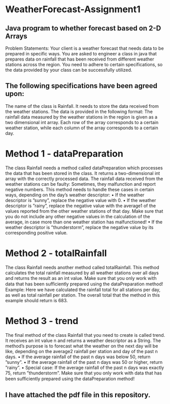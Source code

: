 # WeatherForecast-Assignment1

## Java program to whether forecast based on 2-D Arrays

Problem Statements:
Your client is a weather forecast that needs data to be prepared in specific ways. You are asked to engineer a
class in java that prepares data on rainfall that has been received from different weather stations across the
region. You need to adhere to certain specifications, so the data provided by your class can be successfully
utilized.
## The following specifications have been agreed upon:
The name of the class is Rainfall.
It needs to store the data received from the weather stations. The data is provided in the following format:
The rainfall data measured by the weather stations in the region is given as a two dimensional int array.
Each row of the array corresponds to a certain weather station, while each column of the array corresponds
to a certain day.

# Method 1 - dataPreparation
The class Rainfall needs a method called dataPreparation which processes the data that has been stored
in the class. It returns a two-dimensional int array with the correctly processed data.
The rainfall data received from the weather stations can be faulty: Sometimes, they malfunction and report
negative numbers. This method needs to handle these cases in certain ways, depending on the day’s weather
descriptor:
• If the weather descriptor is ”sunny”, replace the negative value with 0.
• If the weather descriptor is ”rainy”, replace the negative value with the average1 of the values reported
from the other weather stations of that day. Make sure that you do not include any other negative
values in the calculation of the average, in case more than one weather station has malfunctioned!
• If the weather descriptor is ”thunderstorm”, replace the negative value by its corresponding positive
value.

# Method 2 - totalRainfall
The class Rainfall needs another method called totalRainfall.
This method calculates the total rainfall measured by all weather stations over all days and returns the result
as an int value.
Make sure that you only work with data that has been suﬀiciently prepared using the dataPreparation
method!
Example: Here we have calculated the rainfall total for all stations per day, as well as total rainfall per
station. The overall total that the method in this example should return is 683.

# Method 3 - trend
The final method of the class Rainfall that you need to create is called trend.
It receives an int value n and returns a weather descriptor as a String.
The method’s purpose is to forecast what the weather on the next day will be like, depending on the average2
rainfall per station and day of the past n days.
• If the average rainfall of the past n days was below 50, return ”sunny”.
• If the average rainfall of the past n days was 50 or higher, return ”rainy”.
• Special case: If the average rainfall of the past n days was exactly 75, return ”thunderstorm”.
Make sure that you only work with data that has been suﬀiciently prepared using the dataPreparation
method!

## I have attached the pdf file in this repository.